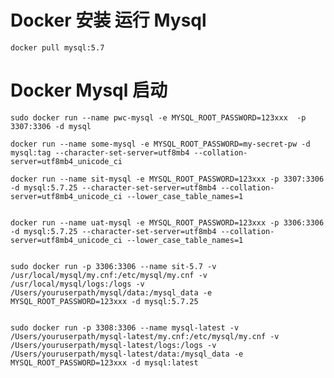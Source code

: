 # Docker 安装 运行 Mysql

    docker pull mysql:5.7

# Docker Mysql 启动

    sudo docker run --name pwc-mysql -e MYSQL_ROOT_PASSWORD=123xxx  -p 3307:3306 -d mysql

    docker run --name some-mysql -e MYSQL_ROOT_PASSWORD=my-secret-pw -d mysql:tag --character-set-server=utf8mb4 --collation-server=utf8mb4_unicode_ci

    docker run --name sit-mysql -e MYSQL_ROOT_PASSWORD=123xxx -p 3307:3306  -d mysql:5.7.25 --character-set-server=utf8mb4 --collation-server=utf8mb4_unicode_ci --lower_case_table_names=1


    docker run --name uat-mysql -e MYSQL_ROOT_PASSWORD=123xxx -p 3306:3306  -d mysql:5.7.25 --character-set-server=utf8mb4 --collation-server=utf8mb4_unicode_ci --lower_case_table_names=1


    sudo docker run -p 3306:3306 --name sit-5.7 -v /usr/local/mysql/my.cnf:/etc/mysql/my.cnf -v /usr/local/mysql/logs:/logs -v /Users/youruserpath/mysql/data:/mysql_data -e MYSQL_ROOT_PASSWORD=123xxx -d mysql:5.7.25


    sudo docker run -p 3308:3306 --name mysql-latest -v /Users/youruserpath/mysql-latest/my.cnf:/etc/mysql/my.cnf -v /Users/youruserpath/mysql-latest/logs:/logs -v /Users/youruserpath/mysql-latest/data:/mysql_data -e MYSQL_ROOT_PASSWORD=123xxx -d mysql:latest
